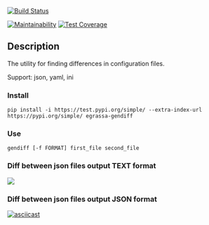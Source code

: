 [![Build Status](https://travis-ci.org/xegrassa/python-project-lvl2.svg?branch=master)](https://travis-ci.org/xegrassa/python-project-lvl2)

[![Maintainability](https://api.codeclimate.com/v1/badges/6a829b74e340aeec86c1/maintainability)](https://codeclimate.com/github/xegrassa/python-project-lvl2/maintainability)
[![Test Coverage](https://api.codeclimate.com/v1/badges/6a829b74e340aeec86c1/test_coverage)](https://codeclimate.com/github/xegrassa/python-project-lvl2/test_coverage)

## Description

The utility for finding differences in configuration files.

Support: json, yaml, ini

### Install

`pip install -i https://test.pypi.org/simple/ --extra-index-url https://pypi.org/simple/ egrassa-gendiff`


### Use

`gendiff [-f FORMAT] first_file second_file`




### Diff between json files output TEXT format

<a href="https://asciinema.org/a/AZTSUs8rFR8JBl7ehMLdK0KQB" target="_blank"><img src="https://asciinema.org/a/AZTSUs8rFR8JBl7ehMLdK0KQB.svg" /></a>

### Diff between json files output JSON format

[![asciicast](https://asciinema.org/a/294423.svg)](https://asciinema.org/a/294423)
